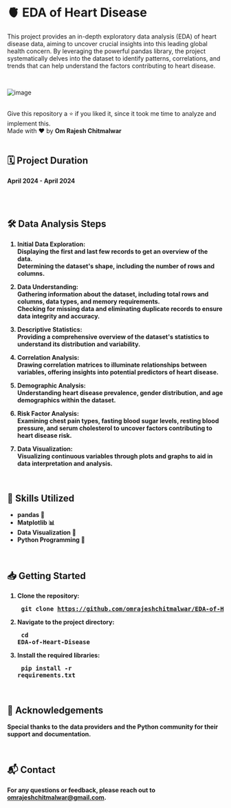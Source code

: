 # 🫀 EDA of Heart Disease
This project provides an in-depth exploratory data analysis (EDA) of heart disease data, aiming to uncover crucial insights into this leading global health concern. By leveraging the powerful pandas library, the project systematically delves into the dataset to identify patterns, correlations, and trends that can help understand the factors contributing to heart disease.

<br>

![image](https://github.com/user-attachments/assets/449489cb-9d3b-47c2-94a7-18095c78db7f)

<br>
Give this repository a ⭐ if you liked it, since it took me time to analyze and implement this. <br>
Made with ❤️ by <b>Om Rajesh Chitmalwar<b>

<br>
<br>

## 🗓️ Project Duration
April 2024 - April 2024 

<br>
<br>

## 🛠️ Data Analysis Steps
1. Initial Data Exploration: <br> 
   Displaying the first and last few records to get an overview of the data.<br>
   Determining the dataset's shape, including the number of rows and columns.
   
2. Data Understanding: <br>
   Gathering information about the dataset, including total rows and columns, data types, and memory requirements. <br>
   Checking for missing data and eliminating duplicate records to ensure data integrity and accuracy.

3. Descriptive Statistics: <br>
   Providing a comprehensive overview of the dataset's statistics to understand its distribution and variability.
    
4. Correlation Analysis: <br>
   Drawing correlation matrices to illuminate relationships between variables, offering insights into potential predictors of heart disease.
    
5. Demographic Analysis: <br>
   Understanding heart disease prevalence, gender distribution, and age demographics within the dataset.
   
6. Risk Factor Analysis: <br>
   Examining chest pain types, fasting blood sugar levels, resting blood pressure, and serum cholesterol to uncover factors contributing to heart disease risk.
  
7. Data Visualization: <br>
   Visualizing continuous variables through plots and graphs to aid in data interpretation and analysis.

<br>


## 💼 Skills Utilized
+ pandas 🐼 <br>
+ Matplotlib 📊 <br>
+ Data Visualization 🎨 <br>
+ Python Programming 🐍 <br>

<br>


## 📥 Getting Started
1. Clone the repository: <pre> git clone https://github.com/omrajeshchitmalwar/EDA-of-Heart-Disease.git
2. Navigate to the project directory: <pre> cd EDA-of-Heart-Disease
3. Install the required libraries: <pre> pip install -r requirements.txt

<br>

## 🌟 Acknowledgements
Special thanks to the data providers and the Python community for their support and documentation.

<br>

## 📬 Contact
For any questions or feedback, please reach out to omrajeshchitmalwar@gmail.com.
